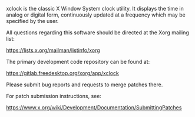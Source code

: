 xclock is the classic X Window System clock utility.  It displays
the time in analog or digital form, continuously updated at a
frequency which may be specified by the user.

All questions regarding this software should be directed at the
Xorg mailing list:

  https://lists.x.org/mailman/listinfo/xorg

The primary development code repository can be found at:

  https://gitlab.freedesktop.org/xorg/app/xclock

Please submit bug reports and requests to merge patches there.

For patch submission instructions, see:

  https://www.x.org/wiki/Development/Documentation/SubmittingPatches

